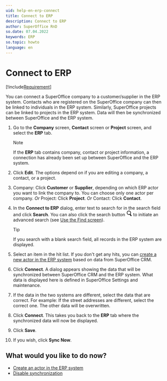 ```yaml
---
uid: help-en-erp-connect
title: Connect to ERP
description: Connect to ERP
author: SuperOffice RnD
so.date: 07.04.2022
keywords: ERP
so.topic: howto
language: en
---
```


# Connect to ERP

[!include[Requirement](includes/req-integration-server.md)]

You can connect a SuperOffice company to a customer/supplier in the ERP system. Contacts who are registered on the SuperOffice company can then be linked to individuals in the ERP system. Similarly, SuperOffice projects can be linked to projects in the ERP system. Data will then be synchronized between SuperOffice and the ERP system.

1. Go to the **Company** screen, **Contact** screen or **Project** screen, and select the **ERP** tab.

    > [!NOTE]
    > If the **ERP** tab contains company, contact or project information, a connection has already been set up between SuperOffice and the ERP system.

1. Click **Edit**. The options depend on if you are editing a company, a contact, or a project.
1. Company: Click **Customer** or **Supplier**, depending on which ERP actor you want to link the company to. You can choose only one actor per company.
    *Or* Project: Click **Project**.
    *Or* Contact: Click **Contact**.
1. In the **Connect to ERP** dialog, enter text to search for in the search field and click **Search**. You can also click the search button ![icon][img1] to initiate an advanced search (see [Use the Find screen][1]).

    > [!TIP]
    > If you search with a blank search field, all records in the ERP system are displayed.

1. Select an item in the hit list. If you don't get any hits, you can [create a new actor in the ERP system][2] based on data from SuperOffice CRM.
1. Click **Connect**. A dialog appears showing the data that will be synchronized between SuperOffice CRM and the ERP system. What data is displayed here is defined in SuperOffice Settings and maintenance.
1. If the data in the two systems are different, select the data that are correct.
    For example: If the street addresses are different, select the correct one. The other data will be overwritten.
1. Click **Connect**. This takes you back to the **ERP** tab where the synchronized data will now be displayed.
1. Click **Save**.
1. If you wish, click **Sync Now**.

## What would you like to do now?

* [Create an actor in the ERP system][2]
* [Disable synchronization][3]

<!-- Referenced links -->
[1]: ../../../search-options/learn/find-dialog.md
[2]: erp-create-new-actor.md
[3]: erp-sync-disconnect.md

<!-- Referenced images -->
[img1]: ../../../../../common/icons/search-icon-black.png
